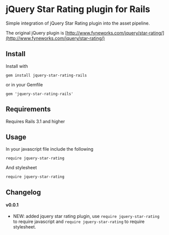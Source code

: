 jQuery Star Rating plugin for Rails
===

Simple integration of jQuery Star Rating plugin into the asset pipeline.

The original jQuery plugin is [http://www.fyneworks.com/jquery/star-rating/](http://www.fyneworks.com/jquery/star-rating/)

Install
---
Install with

	gem install jquery-star-rating-rails

or in your Gemfile

	gem 'jquery-star-rating-rails'

Requirements
---

Requires Rails 3.1 and higher

Usage
---

In your javascript file include the following

	require jquery-star-rating

And stylesheet

	require jquery-star-rating

Changelog
---
#### v0.0.1

* NEW: added jquery star rating plugin, use `require jquery-star-rating` to require javascript and `require jquery-star-rating` to require stylesheet.

